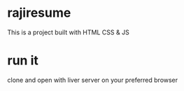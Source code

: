 # rajiresume
This is a project built with HTML CSS & JS
# run it
clone and open with liver server on your preferred browser
